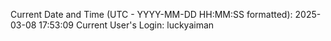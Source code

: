 Current Date and Time (UTC - YYYY-MM-DD HH:MM:SS formatted): 2025-03-08 17:53:09
Current User's Login: luckyaiman
